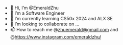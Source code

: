 - 👋 Hi, I’m @EmeraldZhu
- 👀 I’m a Software Engineer
- 🌱 I’m currently learning CS50x 2024 and ALX SE
- 💞️ I’m looking to collaborate on ...
- 📫 How to reach me @zhuemerald@gmail.com and @https://www.instagram.com/emeraldzhu/

<!---
EmeraldZhu/EmeraldZhu is a ✨ special ✨ repository because its `README.md` (this file) appears on your GitHub profile.
You can click the Preview link to take a look at your changes.
--->
